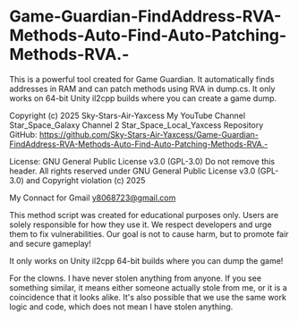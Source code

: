 # Game-Guardian-FindAddress-RVA-Methods-Auto-Find-Auto-Patching-Methods-RVA.-
This is a powerful tool created for Game Guardian. It automatically finds addresses in RAM and can patch methods using RVA in dump.cs. It only works on 64-bit Unity il2cpp builds where you can create a game dump.

Copyright (c) 2025 Sky-Stars-Air-Yaxcess My YouTube Channel Star_Space_Galaxy Channel 2 Star_Space_Local_Yaxcess
Repository GitHub: https://github.com/Sky-Stars-Air-Yaxcess/Game-Guardian-FindAddress-RVA-Methods-Auto-Find-Auto-Patching-Methods-RVA.-

License: GNU General Public License v3.0 (GPL-3.0)
Do not remove this header. All rights reserved under GNU General Public License v3.0 (GPL-3.0) and Copyright violation (c) 2025

My Connact for Gmail y8068723@gmail.com

This method script was created for educational purposes only. Users are solely responsible for how they use it. We respect developers and urge them to fix vulnerabilities. Our goal is not to cause harm, but to promote fair and secure gameplay!

It only works on Unity il2cpp 64-bit builds where you can dump the game!

For the clowns.
​I have never stolen anything from anyone. If you see something similar, it means either someone actually stole from me, or it is a coincidence that it looks alike. It's also possible that we use the same work logic and code, which does not mean I have stolen anything.

